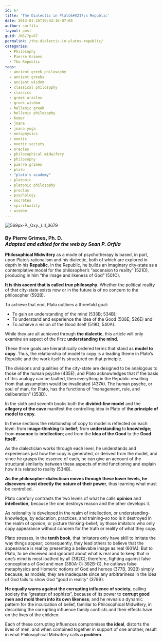 ```yaml
---
id: 67
title: 'The Dialectic in Plato&#8217;s Republic'
date: 2013-03-26T19:43:16-07:00
author: sorfila
layout: post
guid: /NS/?p=67
permalink: /the-dialectic-in-platos-republic/
categories:
  - Philosophy
  - Pierre Grimes
  - The Republic
tags:
  - ancient greek philosophy
  - ancient greeks
  - ancient wisdom
  - classical philosophy
  - classics
  - greek oracles
  - greek wisdom
  - hellenic greek
  - hellenic philosophy
  - homer
  - jnana
  - jnana yoga
  - metaphysics
  - noetic
  - noetic society
  - oracles
  - philosophical midwifery
  - philosophy
  - pierre grimes
  - plato
  - "plato's academy"
  - platonic
  - platonic philosophy
  - proclus
  - psychology
  - socrates
  - spirituality
  - wisdom
---
```

<img class="alignnone size-full wp-image-402" alt="569px-P._Oxy._LII_3679" src="/assets/images/wp-content/uploads/2013/03/569px-P._Oxy._LII_3679.jpg" width="569" height="600" srcset="/assets/images/wp-content/uploads/2013/03/569px-P._Oxy._LII_3679.jpg 569w, /assets/images/wp-content/uploads/2013/03/569px-P._Oxy._LII_3679-284x300.jpg 284w" sizes="(max-width: 569px) 100vw, 569px" />

### **By Pierre Grimes, Ph. D.**<em style="font-size: 16px;"><br /> Adapted and edited for the web by Sean P. Orfila</em>

**Philosophical Midwifery** as a mode of psychotherapy is based, in part, upon Plato&#8217;s rationalism and his dialectic, both of which are explored in depth in his **Republic**. In the Republic, he builds an imaginary city-state as a contemplative model for the philosopher&#8217;s &#8220;ascension to reality&#8221; (521D), producing in him &#8220;the image and likeness of God&#8221; (501C).

**It is this ascent that is called true philosophy**. Whether the political reality of that city-state exists now or in the future is of no concern to the philosopher (592B).

To achieve that end, Plato outlines a threefold goal:

  * To gain an understanding of the mind (533B; 534B);
  * To understand and experience the Idea of the Good (508E; 526E) and
  * To achieve a vision of the Good itself (519D; 540A).

While they are all achieved through **the dialectic**, this article will only examine an aspect of the first: **understanding the mind**.

<!--more-->

These three goals are hierarchically ordered terms that stand as **model to copy**. Thus, the relationship of model to copy is a leading theme in Plato&#8217;s Republic and the work itself is structured on that principle.

The divisions and qualities of the city-state are designed to be analogous to those of the human psyche (435E), and Plato acknowledges that if the basis of this analogy can be faulted, then everything in the Republic resulting from that assumption would be invalidated (437A). The human psyche, or soul of man, for Plato, has the functions of &#8220;management, rule, and deliberation&#8221; (353D).

In the sixth and seventh books both the **divided-line model** and the **allegory of the cave** manifest the controlling idea in Plato of t**he principle of model to copy**.

In these sections the relationship of copy to model is reflected on each level: from **image-thinking** to **belief**; from **understanding** to **knowledge**; from **essence** to **intellection**; and from the **Idea of the Good** to the **Good itself**.

As the dialectician works through each level, he understands and experiences just how the copy is generated, or derived from the model, and since he grasps the essence of each, he can give an account of the structural similarity between these aspects of mind functioning and explain how it is related to reality (534B).

**As the philosopher-dialectican moves through these lower levels, he discovers most directly the nature of their power**, thus learning what must be controlled.

Plato carefully contrasts the two levels of what he calls **opinion** and **intellection,** because the one destroys reason and the other develops it.

As rationality is developed in the realm of intellection, or understanding-knowledge, by education, practices, and training&#8211;so too is it destroyed in the realm of opinion, or picture thinking-belief, by those imitators who only copy appearance without concern for the truth or reality of what they copy.

Plato stresses, in the **tenth book**, that imitators only have skill to imitate the way things appear; consequently, they lead others to believe that the appearance is real by presenting a believable image as real (601A). But to Plato, to be deceived and ignorant about what is real and to keep that in one&#8217;s mind is most loathed by all (382C); therefore, fighting against false conceptions of God and man (380A-C: 392B-C), he outlaws false metaphysics and Homeric notions of God and heroes (377B, 392B) simply because, as models, they are inadequate since any arbitrariness in the idea of God fails to show God &#8220;good in reality&#8221; (379B).

**He equally warns against the corrupting influence of society**, calling society the &#8220;greatest of sophists&#8221;, because of its power to **corrupt good men and mold them into its own likeness**; and he reveals a dynamic pattern for the inculcation of belief, familiar to Philosophical Midwifery, in describing the corrupting influence family conflicts and their effects have on the lives of the children.

Each of these corrupting influences compromises **the ideal**, distorts the lives of men, and when combined together in support of one another, result in what Philosophical Midwifery calls **a problem**.
